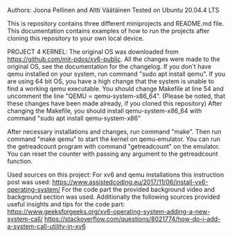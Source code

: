 Authors: Joona Pellinen and Altti Väätäinen
Tested on Ubuntu 20.04.4 LTS

This is repository contains three different miniprojects and README.md file.
This documentation contains examples of how to run the projects after cloning this repository to your own local device.


PROJECT 4 KERNEL:
The original OS was downloaded from https://github.com/mit-pdos/xv6-public. All the changes were made to the original OS, see the documentation for the changelog.
If you don't have qemu installed on your system, run command "sudo apt install qemu".
If you are using 64 bit OS, you have a high change that the system is unable to find a working qemu executable.
You should change Makefile at line 54 and uncomment the line "QEMU = qemu-system-x86_64". 
(Please be noted, that these changes have been made already, if you cloned this repository)
After changing the Makefile, you should install qemu-system-x86_64 with command "sudo apt install qemu-system-x86"

After necessary installations and changes, run command "make".
Then run command "make qemu" to start the kernel on qemu-emulator.
You can run the getreadcount program with command "getreadcount" on the emulator.
You can reset the counter with passing any argument to the getreadcount function.

Used sources on this project:
For xv6 and qemu installations this instruction post was used: https://www.assistedcoding.eu/2017/11/06/install-vx6-operating-system/
For the code part the provided background video and background section was used.
Additionally the following sources provided useful insights and tips for the code part:
https://www.geeksforgeeks.org/xv6-operating-system-adding-a-new-system-call/
https://stackoverflow.com/questions/8021774/how-do-i-add-a-system-call-utility-in-xv6
